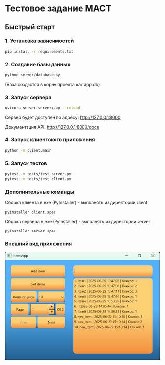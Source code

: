 # Тестовое задание МАСТ

## Быстрый старт

### 1. Установка зависимостей
```bash
pip install -r requirements.txt
```
### 2. Создание базы данных
```bash
python server/database.py
```
(База создастся в корне проекта как app.db)
### 3. Запуск сервера
```bash
uvicorn server.server:app --reload
```
Сервер будет доступен по адресу: http://127.0.0.1:8000

Документация API: http://127.0.0.1:8000/docs

### 4. Запуск клиентского приложения
```bash
python -m client.main
```
### 5. Запуск тестов
```bash
pytest -v tests/test_server.py
pytest -v tests/test_client.py
```
### Дополнительные команды
Сборка клиента в exe (PyInstaller) - выполнять из директории client
```bash
pyinstaller client.spec
```
Сборка сервера в exe (PyInstaller) - выполнять из директории server
```bash
pyinstaller server.spec
```
### Внешний вид приложения
![alt text](./app_image.png)
